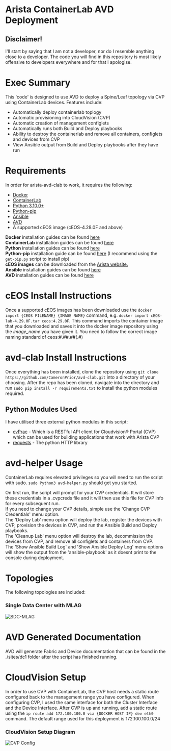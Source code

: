 # Arista ContainerLab AVD Deployment

## Disclaimer!
I'll start by saying that I am not a developer, nor do I resemble anything close to a developer.
The code you will find in this repository is most likely offensive to developers everywhere and for that I apologise.

# Exec Summary
This 'code' is designed to use AVD to deploy a Spine/Leaf topology via CVP using ContainerLab devices.
Features include:
- Automatically deploy containerlab toplogy
- Automatic provisioning into CloudVision (CVP)
- Automatic creation of management configlets
- Automatically runs both Build and Deploy playbooks
- Ability to destroy the containerlab and remove all containers, configlets and devices from CVP
- View Ansible output from Build and Deploy playbooks after they have run

# Requirements
In order for arista-avd-clab to work, it requires the following:
 - [Docker](https://docker.com)
 - [ContainerLab](https://containerlab.dev/)
 - [Python 3.10.0+](https://www.python.org/)
 - [Python-pip](https://pypi.org/project/pip/)
 - [Ansible](https://ansible.com)
 - [AVD](https;//avd.sh)
 - A supported cEOS image (cEOS-4.28.0F and above)
 

**Docker** installation guides can be found [here](https://docs.docker.com/engine/install/)<br />
**ContainerLab** installation guides can be found [here](https://containerlab.dev/install/)<br />
**Python** installation guides can be found [here](https://wiki.python.org/moin/BeginnersGuide/Download)<br />
**Python-pip** installation guide can be found [here](https://pip.pypa.io/en/stable/installation/) (I recommend using the `get-pip.py` script to install pip)<br />
**cEOS images** can be downloaded from the [Arista website.](https://www.arista.com/en/support/software-download)<br />
**Ansible** installation guides can be found [here](https://docs.ansible.com/ansible/latest/installation_guide/intro_installation.html)<br />
**AVD** installation guides can be found [here](https://avd.sh/en/stable/docs/installation/collection-installation.html)

# cEOS Install Instructions
Once a supported cEOS images has been downloaded use the `docker import {CEOS FILENAME} {IMAGE NAME}` command, e.g. `docker import cEOS-lab-4.29.0F.tar ceos:4.29.0F`.
This command imports the container image that you downloaded and saves it into the docker image repository using the *image_name* you have given it.
You need to follow the correct image naming standard of ceos:#.##.##(.#)

# avd-clab Install Instructions
Once everything has been installed, clone the repository using `git clone https://github.com/CameronPrior/avd-clab.git` into a directory of your choosing.
After the repo has been cloned, navigate into the directory and run `sudo pip install -r requirements.txt` to install the python modules required. 

## Python Modules Used
I have utilised three external python modules in this script:
- [cvPrac](https://github.com/aristanetworks/cvprac) - Which is a RESTful API client for Cloudvision® Portal (CVP) which can be used for building applications that work with Arista CVP
- [requests](https://pypi.org/project/requests/) - The python HTTP library

# avd-helper Usage
ContainerLab requires elevated privileges so you will need to run the script with sudo.
`sudo Python3 avd-helper.py` should get you started.

On first run, the script will prompt for your CVP credentials. It will store these credentials in a .cvpcreds file and it will then use this file for CVP info for every subsequent run.<br />
If you need to change your CVP details, simple use the 'Change CVP Credentials' menu option.<br />
The 'Deploy Lab' menu option will deploy the lab, register the devices with CVP, provision the devices in CVP, and run the Ansible Build and Deploy playbooks.<br />
The 'Cleanup Lab' menu option will destroy the lab, decommission the devices from CVP, and remove all configlets and containers from CVP. <br />
The 'Show Ansible Build Log' and 'Show Ansible Deploy Log' menu options will show the output from the 'ansible-playbook' as it doesnt print to the console during deployment.


# Topologies
The following topologies are included:

### Single Data Center with MLAG
![SDC-MLAG](https://user-images.githubusercontent.com/680877/222593712-17c56723-d3e8-4902-a2a1-673cda7629b0.png)

# AVD Generated Documentation
AVD will generate Fabric and Device documentation that can be found in the ./sites/dc1 folder after the script has finished running.


# CloudVision Setup
In order to use CVP with ContainerLab, the CVP host needs a static route configured back to the management range you have configured.
When configuring CVP, I used the same interface for both the Cluster Interface and the Device Interface.
After CVP is up and running, add a static route using the `ip route add 172.100.100.0 via {DOCKER HOST IP} dev eth0` command.
The default range used for this deployment is 172.100.100.0/24

### CloudVision Setup Diagram
![CVP Config](https://user-images.githubusercontent.com/680877/222660607-a5fa8d7a-d500-43aa-9400-3a24ed21c60d.png)

